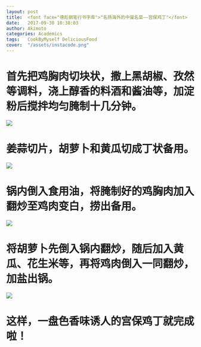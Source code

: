 ```yaml
---
layout: post
title:  <font face="德彪钢笔行书字库">"名扬海外的中餐名菜——宫保鸡丁"</font>
date:   2017-09-30 10:38:03
author: Akimoto
categories: Academics
tags:	CookByMyself DeliciousFood
cover:  "/assets/instacode.png"
---
```


# <font face="segoe script">首先把鸡胸肉切块状，撒上黑胡椒、孜然等调料，浇上醇香的料酒和酱油等，加淀粉后搅拌均匀腌制十几分钟。</font>
![](http://ox2jumurr.bkt.clouddn.com/gongbaojiding1.JPG)
# 姜蒜切片，胡萝卜和黄瓜切成丁状备用。
![](http://ox2jumurr.bkt.clouddn.com/gongbaojiding2.JPG)
# 锅内倒入食用油，将腌制好的鸡胸肉加入翻炒至鸡肉变白，捞出备用。
![](http://ox2jumurr.bkt.clouddn.com/gongbaojiding3.JPG)
# 将胡萝卜先倒入锅内翻炒，随后加入黄瓜、花生米等，再将鸡肉倒入一同翻炒，加盐出锅。
![](http://ox2jumurr.bkt.clouddn.com/gongbaojiding4.JPG)
# 这样，一盘色香味诱人的宫保鸡丁就完成啦！




